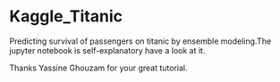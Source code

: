 # Kaggle_Titanic
Predicting survival of passengers on titanic by ensemble modeling.The jupyter notebook is self-explanatory have a look at it.

Thanks Yassine Ghouzam for your great tutorial.
